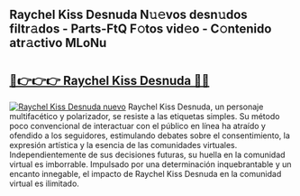 ## Raychel Kiss Desnuda N𝚞𝚎vos desn𝚞dos filtr𝚊dos - Parts-FtQ F𝚘tos vid𝚎o - C𝚘ntenido atr𝚊ctivo MLoNu

# <h2><a href="http://mb2u98j.tromn.icu/?c=Raychel+Kiss+Desnuda">🔗👉👉👉 Raychel Kiss Desnuda 🔗🔗</a></h2>

[![Raychel Kiss Desnuda nuevo](https://i.imgur.com/pEAQMta.gif)](http://mb2u98j.tromn.icu/?c=Raychel+Kiss+Desnuda)
Raychel Kiss Desnuda, un personaje multifacético y polarizador, se resiste a las etiquetas simples. Su método poco convencional de interactuar con el público en línea ha atraído y ofendido a los seguidores, estimulando debates sobre el consentimiento, la expresión artística y la esencia de las comunidades virtuales. Independientemente de sus decisiones futuras, su huella en la comunidad virtual es imborrable. Impulsado por una determinación inquebrantable y un encanto innegable, el impacto de Raychel Kiss Desnuda en la comunidad virtual es ilimitado.
